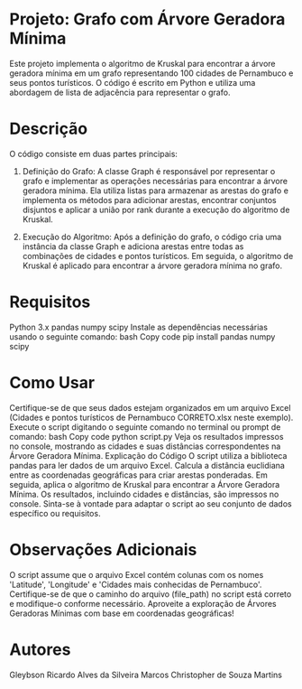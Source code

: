 # Projeto: Grafo com Árvore Geradora Mínima 

Este projeto implementa o algoritmo de Kruskal para encontrar a árvore geradora mínima em um grafo representando 100 cidades de Pernambuco e seus pontos turísticos. O código é escrito em Python e utiliza uma abordagem de lista de adjacência para representar o grafo.

# Descrição
O código consiste em duas partes principais:

1. Definição do Grafo: A classe Graph é responsável por representar o grafo e implementar as operações necessárias para encontrar a árvore geradora mínima. Ela utiliza listas para armazenar as arestas do grafo e implementa os métodos para adicionar arestas, encontrar conjuntos disjuntos e aplicar a união por rank durante a execução do algoritmo de Kruskal.

2. Execução do Algoritmo: Após a definição do grafo, o código cria uma instância da classe Graph e adiciona arestas entre todas as combinações de cidades e pontos turísticos. Em seguida, o algoritmo de Kruskal é aplicado para encontrar a árvore geradora mínima no grafo.

# Requisitos
Python 3.x
pandas
numpy
scipy
Instale as dependências necessárias usando o seguinte comando:
bash
Copy code
pip install pandas numpy scipy

# Como Usar
Certifique-se de que seus dados estejam organizados em um arquivo Excel (Cidades e pontos turísticos de Pernambuco CORRETO.xlsx neste exemplo).
Execute o script digitando o seguinte comando no terminal ou prompt de comando:
bash
Copy code
python script.py
Veja os resultados impressos no console, mostrando as cidades e suas distâncias correspondentes na Árvore Geradora Mínima.
Explicação do Código
O script utiliza a biblioteca pandas para ler dados de um arquivo Excel.
Calcula a distância euclidiana entre as coordenadas geográficas para criar arestas ponderadas.
Em seguida, aplica o algoritmo de Kruskal para encontrar a Árvore Geradora Mínima.
Os resultados, incluindo cidades e distâncias, são impressos no console.
Sinta-se à vontade para adaptar o script ao seu conjunto de dados específico ou requisitos.
# Observações Adicionais
O script assume que o arquivo Excel contém colunas com os nomes 'Latitude', 'Longitude' e 'Cidades mais conhecidas de Pernambuco'.
Certifique-se de que o caminho do arquivo (file_path) no script está correto e modifique-o conforme necessário.
Aproveite a exploração de Árvores Geradoras Mínimas com base em coordenadas geográficas!

# Autores
Gleybson Ricardo Alves da Silveira
Marcos Christopher de Souza Martins
